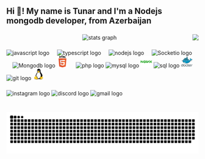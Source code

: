 <h2 align="left">Hi 👋! My name is Tunar and I'm a Nodejs mongodb developer, from Azerbaijan</h2>

###
<img align="right" height="150" src="https://camo.githubusercontent.com/1f6b092f216bb3d020104e58371cdb4ce2529983ead4ad51aa23bd459b201a06/68747470733a2f2f692e70696e696d672e636f6d2f6f726967696e616c732f66332f62382f36332f66336238363333656633366266306235303835633564306636303230633931392e676966"  />
<div align="center">
  <img src="https://github-readme-stats.vercel.app/api?username=Tunar-Hasanov&hide_title=false&hide_rank=false&show_icons=true&include_all_commits=true&count_private=true&disable_animations=false&theme=dracula&locale=en&hide_border=false" height="150" alt="stats graph"  />
</div>

###

###

<div align="left">
  <img src="https://cdn.jsdelivr.net/gh/devicons/devicon/icons/javascript/javascript-original.svg" height="30" alt="javascript logo"  />
  <img width="12" />
  <img src="https://cdn.jsdelivr.net/gh/devicons/devicon/icons/typescript/typescript-original.svg" height="30" alt="typescript logo"  />
  <img width="12" />
  <img src="https://cdn.jsdelivr.net/gh/devicons/devicon/icons/nodejs/nodejs-original.svg" height="30" alt="nodejs logo"  />
  <img width="12" />
  <img src="https://cdn.jsdelivr.net/gh/devicons/devicon/icons/socketio/socketio-original.svg" height="30" alt="Socketio logo"  />
  <img width="12" />
  <img src="https://cdn.jsdelivr.net/gh/devicons/devicon/icons/mongodb/mongodb-original.svg" height="30" alt="Mongodb logo"  />
  <img src="https://raw.githubusercontent.com/devicons/devicon/master/icons/html5/html5-original-wordmark.svg" height="30" alt="Html5" />
  <img width="12" />
  <img src="https://cdn.jsdelivr.net/gh/devicons/devicon/icons/php/php-original.svg" height="30" alt="php logo"  />
  <img src="https://cdn.jsdelivr.net/gh/devicons/devicon/icons/mysql/mysql-original.svg" height="30" alt="mysql logo"  />
  <img src="https://raw.githubusercontent.com/devicons/devicon/master/icons/nginx/nginx-original.svg" height="30" alt="ngnix logo" />
  <img src="https://www.svgrepo.com/show/303229/microsoft-sql-server-logo.svg" height="30" alt="sql logo" />
  <img src="https://raw.githubusercontent.com/devicons/devicon/master/icons/docker/docker-original-wordmark.svg" height="30" alt="docker logo" />
  <img src="https://www.vectorlogo.zone/logos/git-scm/git-scm-icon.svg" height="30" alt="git logo" />
  <img src="https://raw.githubusercontent.com/devicons/devicon/master/icons/linux/linux-original.svg" height="30" alt="linux logo" />
</div>

###

<div align="left">
  <img src="https://img.shields.io/static/v1?message=Instagram&logo=instagram&label=&color=E4405F&logoColor=white&labelColor=&style=for-the-badge" height="35" alt="instagram logo"  />
  <img src="https://img.shields.io/static/v1?message=Discord&logo=discord&label=&color=7289DA&logoColor=white&labelColor=&style=for-the-badge" height="35" alt="discord logo"  />
  <img src="https://img.shields.io/static/v1?message=Gmail&logo=gmail&label=&color=D14836&logoColor=white&labelColor=&style=for-the-badge" height="35" alt="gmail logo"  />
</div>

###

<br clear="both">

<img src="https://raw.githubusercontent.com/platane/snk/output/github-contribution-grid-snake.svg" />

###
